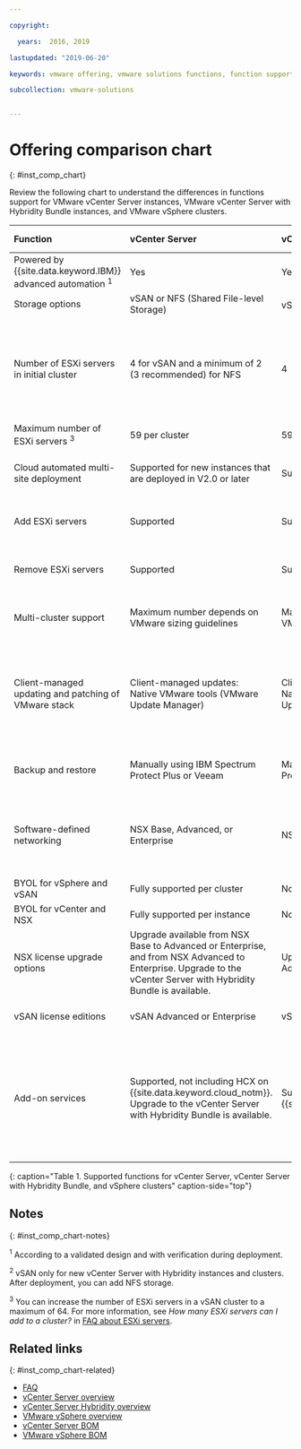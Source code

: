 ```yaml
---

copyright:

  years:  2016, 2019

lastupdated: "2019-06-20"

keywords: vmware offering, vmware solutions functions, function support

subcollection: vmware-solutions


---
```


# Offering comparison chart
{: #inst_comp_chart}

Review the following chart to understand the differences in functions support for VMware vCenter Server instances, VMware vCenter Server with Hybridity Bundle instances, and VMware vSphere clusters.

| Function | vCenter Server | vCenter Server with Hybridity | VMware vSphere |
|:--- |:--- |:--- |:--- |
| Powered by {{site.data.keyword.IBM}} advanced automation <sup>1</sup> | Yes | Yes | No. Self-built and configured |
| Storage options | vSAN or NFS (Shared File-level Storage) | vSAN or NFS <sup>2</sup> | vSAN or NFS |
| Number of ESXi servers in initial cluster | 4 for vSAN and a minimum of 2 (3 recommended) for NFS | 4 | 1 to scale an existing cluster, 4 for new vSAN cluster, and a minimum of 3 for new cluster with NFS |
| Maximum number of ESXi servers <sup>3</sup> | 59 per cluster | 59 per cluster | 60 per cluster |
| Cloud automated multi-site deployment |Supported for new instances that are deployed in V2.0 or later | Supported | Supported. Automated configuration not included |
| Add ESXi servers | Supported | Supported | Supported. Automated configuration not included |
| Remove ESXi servers | Supported | Supported | Supported. Automated configuration not included |
| Multi-cluster support | Maximum number depends on VMware sizing guidelines | Maximum number depends on VMware sizing guidelines | Supported. Automated configuration not included |
| Client-managed updating and patching of VMware stack | Client-managed updates:<br/>Native VMware tools (VMware Update Manager) | Client-managed updates:<br/>Native VMware tools (VMware Update Manager) | Client-managed updates:<br/>Native VMware tools (VMware Update Manager) |
| Backup and restore | Manually using IBM Spectrum Protect Plus or Veeam | Manually using IBM Spectrum Protect Plus or Veeam | Backup and restore solution not included |
| Software-defined networking | NSX Base, Advanced, or Enterprise | NSX Advanced or Enterprise | NSX Standard, Base, or Enterprise. Automated configuration not included |
| BYOL for vSphere and vSAN | Fully supported per cluster | Not supported | Supported |
| BYOL for vCenter and NSX | Fully supported per instance | Not supported | Supported |
| NSX license upgrade options | Upgrade available from NSX Base to Advanced or Enterprise, and from NSX Advanced to Enterprise. Upgrade to the vCenter Server with Hybridity Bundle is available. | Upgrade available from NSX Advanced to Enterprise  | None |
| vSAN license editions | vSAN Advanced or Enterprise | vSAN Advanced or Enterprise | vSAN Advanced or Enterprise  |
| Add-on services | Supported, not including HCX on {{site.data.keyword.cloud_notm}}. Upgrade to the vCenter Server with Hybridity Bundle is available. | Supported, including HCX on {{site.data.keyword.cloud_notm}}. | Not supported by the automation of this solution, but you can bring and install your own software. |
{: caption="Table 1. Supported functions for vCenter Server, vCenter Server with Hybridity Bundle, and vSphere clusters" caption-side="top"}

## Notes
{: #inst_comp_chart-notes}

<sup>1</sup> According to a validated design and with verification during deployment.

<sup>2</sup> vSAN only for new vCenter Server with Hybridity instances and clusters. After deployment, you can add NFS storage.

<sup>3</sup> You can increase the number of ESXi servers in a vSAN cluster to a maximum of 64. For more information, see _How many ESXi servers can I add to a cluster?_ in [FAQ about ESXi servers](/docs/services/vmwaresolutions/vmonic?topic=vmware-solutions-faq_esxi).

## Related links
{: #inst_comp_chart-related}

* [FAQ](/docs/services/vmwaresolutions/vmonic?topic=vmware-solutions-faq)
* [vCenter Server overview](/docs/services/vmwaresolutions/vcenter?topic=vmware-solutions-vc_vcenterserveroverview)
* [vCenter Server Hybridity overview](/docs/services/vmwaresolutions/vcenter?topic=vmware-solutions-vc_hybrid_overview)
* [VMware vSphere overview](/docs/services/vmwaresolutions/vsphere?topic=vmware-solutions-vs_vsphereclusteroverview)
* [vCenter Server BOM](/docs/services/vmwaresolutions/vcenter?topic=vmware-solutions-vc_bom)
* [VMware vSphere BOM](/docs/services/vmwaresolutions/vsphere?topic=vmware-solutions-vs_bom)
